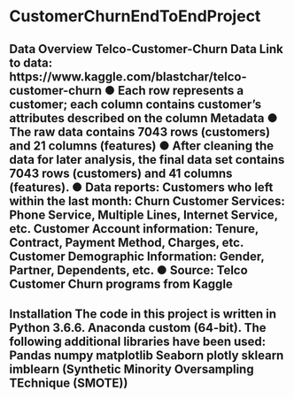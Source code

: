 # CustomerChurnEndToEndProject
<h2>Data Overview 
Telco-Customer-Churn Data 
Link to data: https://www.kaggle.com/blastchar/telco-customer-churn
● Each row represents a customer; each column contains customer’s attributes described on the column Metadata 
● The raw data contains 7043 rows (customers) and 21 columns (features) 
● After cleaning the data for later analysis, the final data set contains 7043 rows (customers) and 41 columns (features).
 ● Data reports: Customers who left within the last month: Churn Customer Services: Phone Service, Multiple Lines, Internet Service, etc. Customer Account information: Tenure, Contract, Payment Method, Charges, etc. Customer Demographic Information: Gender, Partner, Dependents, etc.
 ● Source: Telco Customer Churn programs from Kaggle

<h2>Installation
The code in this project is written in Python 3.6.6.
Anaconda custom (64-bit). The following additional libraries have been used:
Pandas				     numpy 				matplotlib
Seaborn 			    plotly 				sklearn
imblearn (Synthetic Minority Oversampling TEchnique (SMOTE))

